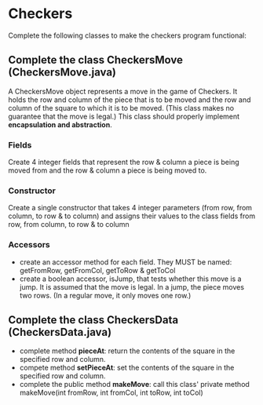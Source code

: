 Checkers
==============

Complete the following classes to make the checkers program functional:

## Complete the class CheckersMove (CheckersMove.java)
A CheckersMove object represents a move in the game of Checkers. It holds the row and column of the piece that is to be moved and the row and column of the square to which it is to be moved. (This class makes no guarantee that the move is legal.) This class should properly implement **encapsulation and abstraction**.

### Fields
Create 4 integer fields that represent the row & column a piece is being moved from and the row & column a piece is being moved to. 

### Constructor 
Create a single constructor that takes 4 integer parameters (from row, from column, to row & to column) and assigns their values to the class fields from row, from column, to row & to column

### Accessors 
- create an accessor method for each field. They MUST be named: getFromRow, getFromCol, getToRow & getToCol
- create a boolean accessor, isJump, that tests whether this move is a jump.  It is assumed that the move is legal.  In a jump, the piece moves two rows.  (In a regular move, it only moves one row.)

## Complete the class CheckersData (CheckersData.java)
- complete method **pieceAt**: return the contents of the square in the specified row and column.
- compete method **setPieceAt**: set the contents of the square in the specified row and column.
- complete the public method **makeMove**: call this class' private method makeMove(int fromRow, int fromCol, int toRow, int toCol)

